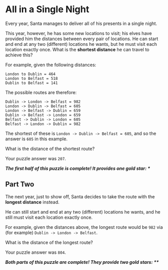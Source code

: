 # All in a Single Night

Every year, Santa manages to deliver all of his presents in a single night.

This year, however, he has some new locations to visit; his elves have provided him the distances between every pair of
locations. He can start and end at any two (different) locations he wants, but he must visit each location exactly once.
What is the **shortest distance** he can travel to achieve this?

For example, given the following distances:

```
London to Dublin = 464
London to Belfast = 518
Dublin to Belfast = 141
```

The possible routes are therefore:

```
Dublin -> London -> Belfast = 982
London -> Dublin -> Belfast = 605
London -> Belfast -> Dublin = 659
Dublin -> Belfast -> London = 659
Belfast -> Dublin -> London = 605
Belfast -> London -> Dublin = 982
```

The shortest of these is `London -> Dublin -> Belfast = 605`, and so the answer is `605` in this example.

What is the distance of the shortest route?

Your puzzle answer was `207`.

*__The first half of this puzzle is complete! It provides one gold star: *__*

## Part Two

The next year, just to show off, Santa decides to take the route with the **longest distance** instead.

He can still start and end at any two (different) locations he wants, and he still must visit each location exactly
once.

For example, given the distances above, the longest route would be `982` via (for example)
`Dublin -> London -> Belfast`.

What is the distance of the longest route?

Your puzzle answer was `804`.

*__Both parts of this puzzle are complete! They provide two gold stars: **__*
